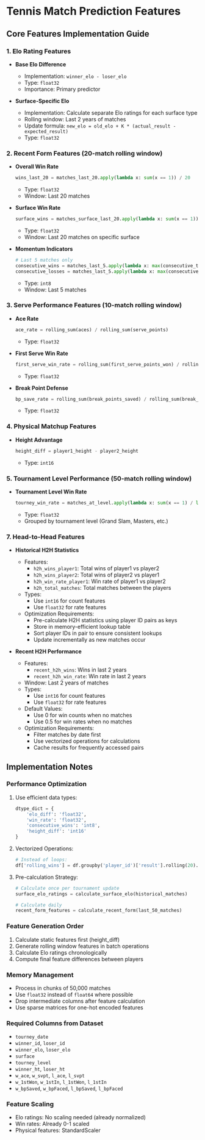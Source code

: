 # Tennis Match Prediction Features

## Core Features Implementation Guide

### 1. Elo Rating Features
- **Base Elo Difference**
  - Implementation: `winner_elo - loser_elo`
  - Type: `float32`
  - Importance: Primary predictor

- **Surface-Specific Elo**
  - Implementation: Calculate separate Elo ratings for each surface type
  - Rolling window: Last 2 years of matches
  - Update formula: `new_elo = old_elo + K * (actual_result - expected_result)`
  - Type: `float32`

### 2. Recent Form Features (20-match rolling window)
- **Overall Win Rate**
  ```python
  wins_last_20 = matches_last_20.apply(lambda x: sum(x == 1)) / 20
  ```
  - Type: `float32`
  - Window: Last 20 matches

- **Surface Win Rate**
  ```python
  surface_wins = matches_surface_last_20.apply(lambda x: sum(x == 1)) / len(x)
  ```
  - Type: `float32`
  - Window: Last 20 matches on specific surface

- **Momentum Indicators**
  ```python
  # Last 5 matches only
  consecutive_wins = matches_last_5.apply(lambda x: max(consecutive_true(x == 1)))
  consecutive_losses = matches_last_5.apply(lambda x: max(consecutive_true(x == 0)))
  ```
  - Type: `int8`
  - Window: Last 5 matches

### 3. Serve Performance Features (10-match rolling window)
- **Ace Rate**
  ```python
  ace_rate = rolling_sum(aces) / rolling_sum(serve_points)
  ```
  - Type: `float32`

- **First Serve Win Rate**
  ```python
  first_serve_win_rate = rolling_sum(first_serve_points_won) / rolling_sum(first_serve_points_total)
  ```
  - Type: `float32`

- **Break Point Defense**
  ```python
  bp_save_rate = rolling_sum(break_points_saved) / rolling_sum(break_points_faced)
  ```
  - Type: `float32`

### 4. Physical Matchup Features
- **Height Advantage**
  ```python
  height_diff = player1_height - player2_height
  ```
  - Type: `int16`

### 5. Tournament Level Performance (50-match rolling window)
- **Tournament Level Win Rate**
  ```python
  tourney_win_rate = matches_at_level.apply(lambda x: sum(x == 1) / len(x))
  ```
  - Type: `float32`
  - Grouped by tournament level (Grand Slam, Masters, etc.)

### 7. Head-to-Head Features
- **Historical H2H Statistics**
  - Features:
    - `h2h_wins_player1`: Total wins of player1 vs player2
    - `h2h_wins_player2`: Total wins of player2 vs player1
    - `h2h_win_rate_player1`: Win rate of player1 vs player2
    - `h2h_total_matches`: Total matches between the players
  - Types:
    - Use `int16` for count features
    - Use `float32` for rate features
  - Optimization Requirements:
    - Pre-calculate H2H statistics using player ID pairs as keys
    - Store in memory-efficient lookup table
    - Sort player IDs in pair to ensure consistent lookups
    - Update incrementally as new matches occur

- **Recent H2H Performance**
  - Features:
    - `recent_h2h_wins`: Wins in last 2 years
    - `recent_h2h_win_rate`: Win rate in last 2 years
  - Window: Last 2 years of matches
  - Types:
    - Use `int16` for count features
    - Use `float32` for rate features
  - Default Values:
    - Use 0 for win counts when no matches
    - Use 0.5 for win rates when no matches
  - Optimization Requirements:
    - Filter matches by date first
    - Use vectorized operations for calculations
    - Cache results for frequently accessed pairs

## Implementation Notes

### Performance Optimization
1. Use efficient data types:
   ```python
   dtype_dict = {
       'elo_diff': 'float32',
       'win_rate': 'float32',
       'consecutive_wins': 'int8',
       'height_diff': 'int16'
   }
   ```

2. Vectorized Operations:
   ```python
   # Instead of loops:
   df['rolling_wins'] = df.groupby('player_id')['result'].rolling(20).mean()
   ```

3. Pre-calculation Strategy:
   ```python
   # Calculate once per tournament update
   surface_elo_ratings = calculate_surface_elo(historical_matches)
   
   # Calculate daily
   recent_form_features = calculate_recent_form(last_50_matches)
   ```

### Feature Generation Order
1. Calculate static features first (height_diff)
2. Generate rolling window features in batch operations
3. Calculate Elo ratings chronologically
4. Compute final feature differences between players

### Memory Management
- Process in chunks of 50,000 matches
- Use `float32` instead of `float64` where possible
- Drop intermediate columns after feature calculation
- Use sparse matrices for one-hot encoded features

### Required Columns from Dataset
- `tourney_date`
- `winner_id`, `loser_id`
- `winner_elo`, `loser_elo`
- `surface`
- `tourney_level`
- `winner_ht`, `loser_ht`
- `w_ace`, `w_svpt`, `l_ace`, `l_svpt`
- `w_1stWon`, `w_1stIn`, `l_1stWon`, `l_1stIn`
- `w_bpSaved`, `w_bpFaced`, `l_bpSaved`, `l_bpFaced`

### Feature Scaling
- Elo ratings: No scaling needed (already normalized)
- Win rates: Already 0-1 scaled
- Physical features: StandardScaler